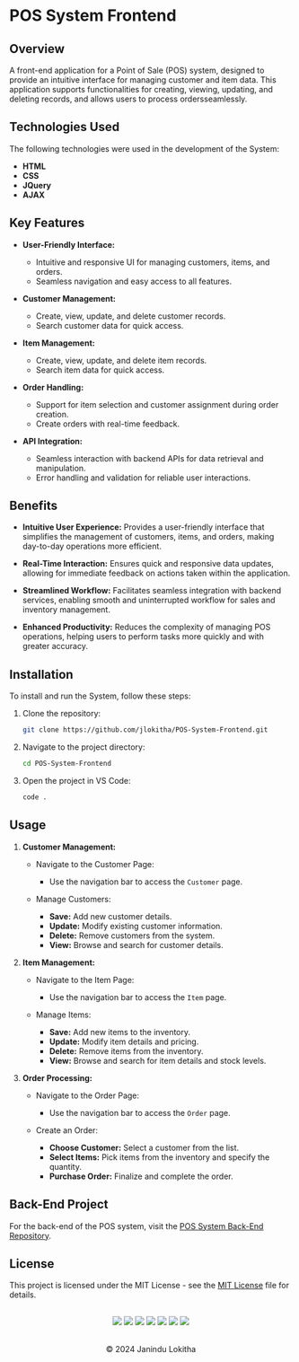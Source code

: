 # POS System Frontend

## Overview
A front-end application for a Point of Sale (POS) system, designed to provide an intuitive interface for managing customer and item data. This application supports functionalities for creating, viewing, updating, and deleting records, and allows users to process ordersseamlessly.

## Technologies Used
The following technologies were used in the development of the System:

- **HTML**
- **CSS**
- **JQuery**
- **AJAX**

## Key Features
- **User-Friendly Interface:**
   - Intuitive and responsive UI for managing customers, items, and orders.
   - Seamless navigation and easy access to all features.

- **Customer Management:**
  - Create, view, update, and delete customer records.
  - Search customer data for quick access.

- **Item Management:**
  - Create, view, update, and delete item records.
  - Search item data for quick access.

- **Order Handling:**
  - Support for item selection and customer assignment during order creation.
  - Create orders with real-time feedback.

- **API Integration:**
  - Seamless interaction with backend APIs for data retrieval and manipulation.
  - Error handling and validation for reliable user interactions.
 
## Benefits
- **Intuitive User Experience:** Provides a user-friendly interface that simplifies the management of customers, items, and orders, making day-to-day operations more efficient.
  
- **Real-Time Interaction:** Ensures quick and responsive data updates, allowing for immediate feedback on actions taken within the application.
  
- **Streamlined Workflow:** Facilitates seamless integration with backend services, enabling smooth and uninterrupted workflow for sales and inventory management.
  
- **Enhanced Productivity:** Reduces the complexity of managing POS operations, helping users to perform tasks more quickly and with greater accuracy.

## Installation
To install and run the System, follow these steps:

1. Clone the repository:
   
   ```bash
   git clone https://github.com/jlokitha/POS-System-Frontend.git

2. Navigate to the project directory:
   
   ```bash
   cd POS-System-Frontend
   
3. Open the project in VS Code:
   
   ```bash
   code .
## Usage
1. **Customer Management:**
   - Navigate to the Customer Page:
     - Use the navigation bar to access the `Customer` page.

   - Manage Customers:
     - **Save:** Add new customer details.
     - **Update:** Modify existing customer information.
     - **Delete:** Remove customers from the system.
     - **View:** Browse and search for customer details.
    
2. **Item Management:**
   - Navigate to the Item Page:
     - Use the navigation bar to access the `Item` page.

   - Manage Items:
     - **Save:** Add new items to the inventory.
     - **Update:** Modify item details and pricing.
     - **Delete:** Remove items from the inventory.
     - **View:** Browse and search for item details and stock levels.
  
3. **Order Processing:**
   - Navigate to the Order Page:
     - Use the navigation bar to access the `Order` page.

   - Create an Order:
     - **Choose Customer:** Select a customer from the list.
     - **Select Items:** Pick items from the inventory and specify the quantity.
     - **Purchase Order:** Finalize and complete the order.

## Back-End Project
For the back-end of the POS system, visit the [POS System Back-End Repository](https://github.com/jlokitha/POS-System-Backend.git).

## License
This project is licensed under the MIT License - see the [MIT License](LICENSE) file for details.

##
<div align="center">
<a href="https://github.com/jlokitha" target="_blank"><img src = "https://img.shields.io/badge/GitHub-000000?style=for-the-badge&logo=github&logoColor=white"></a>
<a href="https://git-scm.com/" target="_blank"><img src = "https://img.shields.io/badge/Git-000000?style=for-the-badge&logo=git&logoColor=white"></a>
<a href="https://html.com/html5/" target="_blank"><img src = "https://img.shields.io/badge/HTML5-000000?style=for-the-badge&logo=HTML5&logoColor=white"></a>
<a href="https://css3.com/" target="_blank"><img src = "https://img.shields.io/badge/CSS3-000000?style=for-the-badge&logo=CSS3&logoColor=white"></a>
<a href="https://nodejs.org/en/download/package-manager/current" target="_blank"><img src = "https://img.shields.io/badge/JavaScript-000000?style=for-the-badge&logo=javascript&logoColor=white"></a>
<a href="https://jquery.com/download/" target="_blank"><img src = "https://img.shields.io/badge/JQuery-000000?style=for-the-badge&logo=jquery&logoColor=white"></a>
<a href="https://code.visualstudio.com/download" target="_blank"><img src = "https://img.shields.io/badge/vs code-000000?style=for-the-badge&logo=code&logoColor=white"></a>
</div> <br>
<p align="center">
  &copy; 2024 Janindu Lokitha
</p>
